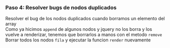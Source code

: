 ### Paso 4: Resolver bugs de nodos duplicados
Resolver el bug de los nodos duplicados cuando borramos un elemento del array <br/>
Como ya hicimos `append` de algunos nodos y jquery no los borra y los vuelve a renderizar, tenemos que borrarlos a manos con el metodo `remove` <br/>
Borrar todos los nodos `fila` y ejecutar la funcion `render` nuevamente <br/>